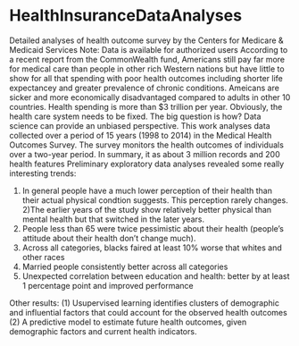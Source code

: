 # HealthInsuranceDataAnalyses
Detailed analyses of health outcome survey by the Centers for Medicare &amp; Medicaid Services 
Note: Data is available for authorized users
According to a recent report from the CommonWealth fund, Americans still pay far more for medical care than people in other rich Western nations but have little to show for all that spending with poor health outcomes including shorter life expectancey and greater prevalence of chronic conditions. Ameicans are sicker and more economically disadvantaged compared to adults in other 10 countries. Health spending is more than $3 trillion per year. Obviously, the health care system needs to be fixed. The big question is how? Data science can provide an unbiased perspective.
This work analyses data collected over a period of 15 years (1998 to 2014) in the Medical Health Outcomes Survey. The survey monitors the health outcomes of individuals over a two-year period. In summary, it as about 3 million records and 200 health features 
Preliminary exploratory data analyses revealed some really interesting trends:
1) In general people have a much lower perception of their health than their actual physical condtion suggests. This perception rarely changes.  
2)The earlier years of the study show relatively better physical than mental health but that switched in the later years. 
3) People less than 65 were twice pessimistic about their health (people’s attitude about their health don’t change much). 
4) Across all categories, blacks faired at least 10% worse that whites and other races
5) Married people consistently better across all categories
6) Unexpected correlation between education and health: better by at least 1 percentage point and improved performance

Other results:
(1)	Usupervised learning  identifies clusters of  demographic and influential factors that could account for the observed health outcomes
(2) A predictive model to estimate future health outcomes, given demographic factors and current health indicators.
